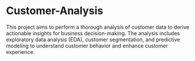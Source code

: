 # Customer-Analysis
This project aims to perform a thorough analysis of customer data to derive actionable insights for business decision-making. The analysis includes exploratory data analysis (EDA), customer segmentation, and predictive modeling to understand customer behavior and enhance customer experience.
